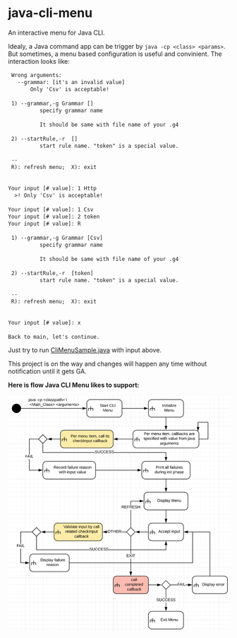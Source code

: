 # java-cli-menu
An interactive menu for Java CLI.

Idealy, a Java command app can be trigger by ```java -cp <class> <params>```. But sometimes, a menu based configuration is useful and convinient. The interaction looks like:

```shell 1) --grammar,-g Grammar [Csv]           specify grammar name            It should be same with file name of your .g4   2) --startRule,-r  [token]           start rule name. &quot;token&quot; is a special value.   --  R): refresh menu;  X): exit   Your input [# value]: 1 some wrong values   &gt;! Bad
 Wrong arguments:
   --grammar: [it's an invalid value]
       Only 'Csv' is acceptable!

 1) --grammar,-g Grammar []
          specify grammar name

          It should be same with file name of your .g4

 2) --startRule,-r  []
          start rule name. "token" is a special value.

 --
 R): refresh menu;  X): exit


Your input [# value]: 1 Http
  >! Only 'Csv' is acceptable!

Your input [# value]: 1 Csv
Your input [# value]: 2 token
Your input [# value]: R

 1) --grammar,-g Grammar [Csv]
          specify grammar name

          It should be same with file name of your .g4

 2) --startRule,-r  [token]
          start rule name. "token" is a special value.

 --
 R): refresh menu;  X): exit


Your input [# value]: x

Back to main, let's continue.
```

Just try to run [CliMenuSample.java](https://github.com/zhhe-me/java-cli-menu/blob/master/src/test/java/me/zhhe/cli/menu/CliMenuSample.java) with input above.

This project is on the way and changes will happen any time without notification until it gets GA.

**Here is flow Java CLI Menu likes to support:**

![java-cli-menu-flow-0](README.assets/java-cli-menu-flow-0.png)
